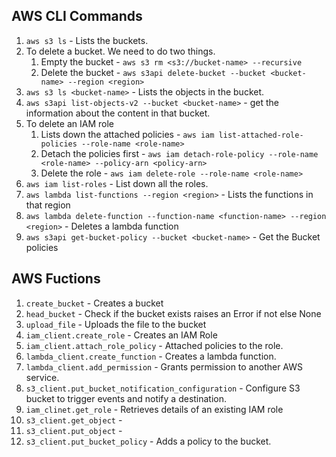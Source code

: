 ## AWS CLI Commands
1. `aws s3 ls` - Lists the buckets. 
2. To delete a bucket. We need to do two things.
    1. Empty the bucket - `aws s3 rm <s3://bucket-name> --recursive`
    2. Delete the bucket - `aws s3api delete-bucket --bucket <bucket-name> --region <region>`
3. `aws s3 ls <bucket-name>` - Lists the objects in the bucket.
4. `aws s3api list-objects-v2 --bucket <bucket-name>` - get the information about the content in that bucket.
5. To delete an IAM role
    1. Lists down the attached policies - `aws iam list-attached-role-policies --role-name <role-name>` 
    2. Detach the policies first - `aws iam detach-role-policy --role-name <role-name> --policy-arn <policy-arn>`
    3. Delete the role - `aws iam delete-role --role-name <role-name>` 
6. `aws iam list-roles` - List down all the roles.
7. `aws lambda list-functions --region <region>` - Lists the functions in that region
8. `aws lambda delete-function --function-name <function-name> --region <region>` - Deletes a lambda function
9. `aws s3api get-bucket-policy --bucket <bucket-name>` - Get the Bucket policies 

## AWS Fuctions
1. `create_bucket` - Creates a bucket
2. `head_bucket` - Check if the bucket exists raises an Error if not else None
3. `upload_file` - Uploads the file to the bucket
4. `iam_client.create_role` - Creates an IAM Role
5. `iam_client.attach_role_policy` - Attached policies to the role. 
6. `lambda_client.create_function` - Creates a lambda function. 
7. `lambda_client.add_permission` - Grants permission to another AWS service. 
8. `s3_client.put_bucket_notification_configuration` - Configure S3 bucket to trigger events and notify a destination.
9. `iam_clinet.get_role` - Retrieves details of an existing IAM role
10. `s3_client.get_object` - 
11. `s3_client.put_object` - 
12. `s3_client.put_bucket_policy` - Adds a policy to the bucket. 